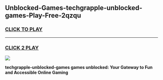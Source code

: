 
## Unblocked-Games-techgrapple-unblocked-games-Play-Free-2qzqu
<h3>
<a href="https://premium76.site?title=techgrapple-unblocked-games&ref=23A">CLICK TO PLAY</a></h3>
<hr>

<h3>
<a href="https://premium76.site?title=techgrapple-unblocked-games&ref=23A">CLICK 2 PLAY</a>
  
</h3>

<a href="https://premium76.site?title=techgrapple-unblocked-games&ref=23A"><img src="https://clearcache.store/games.png"></a>


**techgrapple-unblocked-games games unblocked: Your Gateway to Fun and Accessible Online Gaming**
